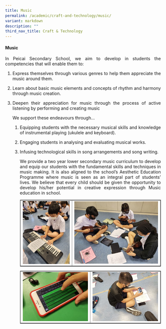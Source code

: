 ```yaml
---
title: Music
permalink: /academic/craft-and-technology/music/
variant: markdown
description: ""
third_nav_title: Craft & Technology
---
```

<h4><strong>Music</strong></h4>
<p></p><p align="justify">In Peicai Secondary School, we aim to develop in students the competencies that will enable them to:</p>
<ol>
<li><p align="justify">Express themselves through various genres to help them appreciate the music around them.
</p></li><li><p align="justify">Learn about basic music elements and concepts of rhythm and harmony through music creation.
</p></li><li><p align="justify">Deepen their appreciation for music through the process of active listening by performing and creating music
</p><p>We support these endeavours through…</p>
<ol>
<li><p align="justify">Equipping students with the necessary musical skills and knowledge of instrumental playing (ukulele and keyboard).
</p></li><li><p align="justify">Engaging students in analysing and evaluating musical works.
</p></li><li><p align="justify">Infusing technological skills in song arrangements and song writing.
</p><p></p><p align="justify">We provide a two year lower secondary music curriculum to develop and equip our students with the fundamental skills and techniques in music making. It is also aligned to the school’s Aesthetic Education Programme where music is seen as an integral part of students’ lives. We believe that every child should&nbsp;be given the opportunity to develop his/her potential in creative expression through Music education in school.</p>
<table style="border-collapse: collapse; width: 100%;" border="1">
<tbody>
<tr>
<td style="width: 37%;"><img src="/images/ct7.jpg"></td>
<td style="width: 63%;"><img src="/images/ct8.jpg"></td>
</tr>
</tbody>
</table>
<table style="border-collapse: collapse; width: 100%;" border="1">
<tbody>
<tr>
<td style="width: 50%;"><img src="/images/ct9.jpg"></td>
<td style="width: 50%;"><img src="/images/ct10.jpg"></td>
</tr>
</tbody>
</table></li></ol></li></ol>